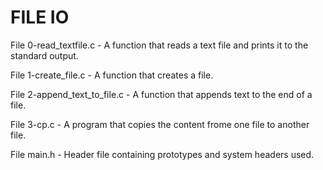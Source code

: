 # FILE IO
File 0-read_textfile.c - A function that reads a text file and prints it to the standard output.

File 1-create_file.c - A function that creates a file.

File 2-append_text_to_file.c - A function that appends text to the end of a file.

File 3-cp.c - A program that copies the content frome one file to another file.

File main.h - Header file containing prototypes and system headers used.
